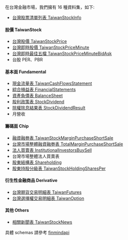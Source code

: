 在台灣金融市場，我們擁有 16 種資料集，如下:

- [台灣股票清單列表 TaiwanStockInfo](https://finmind.github.io/tutor/TaiwanStock/#taiwanstockinfo)

#### 股價 TaiwanStock

- [台灣股價 TaiwanStockPrice](https://finmind.github.io/tutor/TaiwanStock/#taiwanstockinfo)
- [台灣即時股價 TaiwanStockPriceMinute](https://finmind.github.io/tutor/TaiwanStock/#taiwanstockpriceminute)
- [台灣即時最佳五檔 TaiwanStockPriceMinuteBidAsk](https://finmind.github.io/tutor/TaiwanStock/#taiwanstockpriceminutedidask)
- 台股 PER、PBR

#### 基本面 Fundamental

- [現金流量表 TaiwanCashFlowsStatement](https://finmind.github.io/tutor/TaiwanStock/#taiwancashflowsstatement)
- [綜合損益表 FinancialStatements](https://finmind.github.io/tutor/TaiwanStock/#financialstatements)
- [資產負債表 BalanceSheet](https://finmind.github.io/tutor/TaiwanStock/#balancesheet)
- [股利政策表 StockDividend](https://finmind.github.io/tutor/TaiwanStock/#stockdividend)
- [除權除息結果表 StockDividendResult](https://finmind.github.io/tutor/TaiwanStock/#stockdividendresult)
- 月營收

#### 籌碼面 Chip

- [融資融劵表 TaiwanStockMarginPurchaseShortSale](https://finmind.github.io/tutor/TaiwanStock/#taiwanstockmarginpurchaseshortsale)
- [台灣市場整體融資融劵表 TotalMarginPurchaseShortSale](https://finmind.github.io/tutor/TaiwanStock/#totalmarginpurchaseshortSale)
- [法人買賣表 InstitutionalInvestorsBuySell](https://finmind.github.io/tutor/TaiwanStock/#institutionalinvestorsbuysell)
- 台灣市場整體法人買賣表
- [股東結構表 Shareholding](https://finmind.github.io/tutor/TaiwanStock/#shareholding)
- [股東持股分級表 TaiwanStockHoldingSharesPer](https://finmind.github.io/tutor/TaiwanStock/#taiwanstockholdingsharesper)


#### 衍生性金融商品 Derivative

- [台灣期貨交易明細表 TaiwanFutures](https://finmind.github.io/tutor/TaiwanMarket/Derivative/#taiwanfutures)
- [台灣選擇權交易明細表 TaiwanOption](https://finmind.github.io/tutor/TaiwanMarket/Derivative/#taiwanoption)

#### 其他 Others

- [相關新聞表 TaiwanStockNews](https://finmind.github.io/tutor/TaiwanStock/#taiwanstocknews)

具體 schemas 請參考 [finmindapi](http://api.finmindtrade.com/docs)